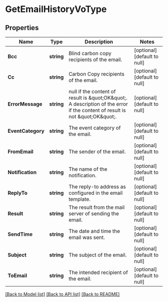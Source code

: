 # GetEmailHistoryVoType

## Properties
Name | Type | Description | Notes
------------ | ------------- | ------------- | -------------
**Bcc** | **string** | Blind carbon copy recipients of the email.  | [optional] [default to null]
**Cc** | **string** | Carbon Copy recipients of the email.  | [optional] [default to null]
**ErrorMessage** | **string** | null if the content of result is \&quot;OK\&quot;. A description of the error if the content of result is not \&quot;OK\&quot;.  | [optional] [default to null]
**EventCategory** | **string** | The event category of the email.  | [optional] [default to null]
**FromEmail** | **string** | The sender of the email.  | [optional] [default to null]
**Notification** | **string** | The name of the notification.  | [optional] [default to null]
**ReplyTo** | **string** | The reply-to address as configured in the email template.  | [optional] [default to null]
**Result** | **string** | The result from the mail server of sending the email.  | [optional] [default to null]
**SendTime** | **string** | The date and time the email was sent.  | [optional] [default to null]
**Subject** | **string** | The subject of the email.  | [optional] [default to null]
**ToEmail** | **string** | The intended recipient of the email.  | [optional] [default to null]

[[Back to Model list]](../README.md#documentation-for-models) [[Back to API list]](../README.md#documentation-for-api-endpoints) [[Back to README]](../README.md)


